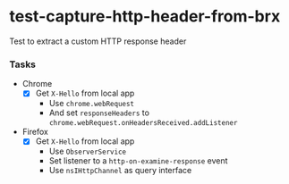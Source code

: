 # test-capture-http-header-from-brx
Test to extract a custom HTTP response header

### Tasks

* Chrome
  + [x] Get `X-Hello` from local app
    - Use `chrome.webRequest`
    - And set `responseHeaders` to `chrome.webRequest.onHeadersReceived.addListener`
* Firefox
  + [x] Get `X-Hello` from local app
    - Use `ObserverService`
    - Set listener to a `http-on-examine-response` event
    - Use `nsIHttpChannel` as query interface
